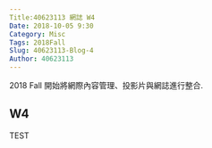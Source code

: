 ```yaml
---
Title:40623113 網誌 W4
Date: 2018-10-05 9:30
Category: Misc
Tags: 2018Fall
Slug: 40623113-Blog-4
Author: 40623113
---
```


2018 Fall 開始將網際內容管理、投影片與網誌進行整合.

<!-- PELICAN_END_SUMMARY -->

W4 
----

TEST
